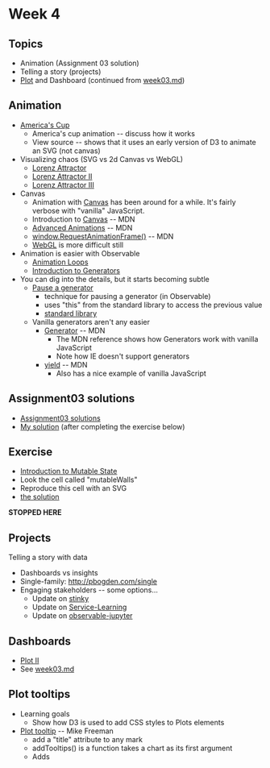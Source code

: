 # Week 4

## Topics

* Animation (Assignment 03 solution)
* Telling a story (projects)
* [Plot](./plot2.md) and Dashboard (continued from [week03.md](./week03.md))

## Animation

* [America's Cup](https://archive.nytimes.com/www.nytimes.com/interactive/2013/09/25/sports/americas-cup-course.html)
  * America's cup animation -- discuss how it works
  * View source -- shows that it uses an early version of D3 to animate an SVG (not canvas)
* Visualizing chaos (SVG vs 2d Canvas vs WebGL)
  * [Lorenz Attractor](https://observablehq.com/@mbostock/lorenz-attractor)
  * [Lorenz Attractor II](https://observablehq.com/@mbostock/lorenz-attractor-ii)
  * [Lorenz Attractor III](https://observablehq.com/@mbostock/lorenz-attractor-iii)
* Canvas
  * Animation with [Canvas](https://developer.mozilla.org/en-US/docs/Web/API/CanvasRenderingContext2D) has been around for a while. It's fairly verbose with "vanilla" JavaScript.
  * Introduction to [Canvas](https://developer.mozilla.org/en-US/docs/Web/API/Canvas_API) -- MDN
  * [Advanced Animations](https://developer.mozilla.org/en-US/docs/Web/API/Canvas_API/Tutorial/Advanced_animations) -- MDN
  * [window.RequestAnimationFrame()](https://developer.mozilla.org/en-US/docs/Web/API/window/requestAnimationFrame) -- MDN
  * [WebGL](https://developer.mozilla.org/en-US/docs/Web/API/WebGL_API/Tutorial/Getting_started_with_WebGL) is more difficult still
* Animation is easier with Observable
  * [Animation Loops](https://observablehq.com/@mbostock/animation-loops)
  * [Introduction to Generators](https://observablehq.com/@observablehq/introduction-to-generators)
* You can dig into the details, but it starts becoming subtle
  * [Pause a generator](https://observablehq.com/@mbostock/pause-a-generator)
    * technique for pausing a generator (in Observable)
    * uses "this" from the standard library to access the previous value
    * [standard library](https://github.com/observablehq/stdlib)
  * Vanilla generators aren't any easier
    * [Generator](https://developer.mozilla.org/en-US/docs/Web/JavaScript/Reference/Global_Objects/Generator) -- MDN
      * The MDN reference shows how Generators work with vanilla JavaScript
      * Note how IE doesn't support generators
    * [yield](https://developer.mozilla.org/en-US/docs/Web/JavaScript/Reference/Operators/yield) -- MDN 
      * Also has a nice example of vanilla JavaScript

## Assignment03 solutions

* [Assignment03 solutions](./assignment03_solutions.md)
* [My solution](https://observablehq.com/d/00e2a852f2a4fd14) (after completing the exercise below)

## Exercise

* [Introduction to Mutable State](https://observablehq.com/@observablehq/introduction-to-mutable-state)
* Look the cell called "mutableWalls"
* Reproduce this cell with an SVG
* [the solution](https://observablehq.com/d/67483f66e715c57a)

**STOPPED HERE**

## Projects

Telling a story with data

* Dashboards vs insights
* Single-family: http://pbogden.com/single
* Engaging stakeholders -- some options...
  * Update on [stinky](https://github.com/ds5110/stinky)
  * Update on [Service-Learning](https://communityengagement.northeastern.edu/programs/service-learning/)
  * Update on [observable-jupyter](https://github.com/thomasballinger/observable-jupyter)

## Dashboards

* [Plot II](./plot2.md)
* See [week03.md](./week03.md)

## Plot tooltips

* Learning goals
  * Show how D3 is used to add CSS styles to Plots elements
* [Plot tooltip](https://observablehq.com/@mkfreeman/plot-tooltip) -- Mike Freeman
  * add a "title" attribute to any mark
  * addTooltips() is a function takes a chart as its first argument
  * Adds <style> to the chart to the chart to the chart to the chart (right before returning the chart)
* [Plot animation](https://observablehq.com/@mkfreeman/plot-animation)
